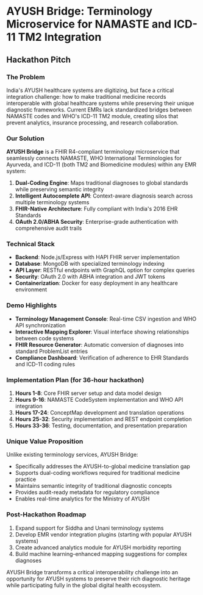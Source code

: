 # AYUSH Bridge: Terminology Microservice for NAMASTE and ICD-11 TM2 Integration

## Hackathon Pitch

### The Problem
India's AYUSH healthcare systems are digitizing, but face a critical integration challenge: how to make traditional medicine records interoperable with global healthcare systems while preserving their unique diagnostic frameworks. Current EMRs lack standardized bridges between NAMASTE codes and WHO's ICD-11 TM2 module, creating silos that prevent analytics, insurance processing, and research collaboration.

### Our Solution
**AYUSH Bridge** is a FHIR R4-compliant terminology microservice that seamlessly connects NAMASTE, WHO International Terminologies for Ayurveda, and ICD-11 (both TM2 and Biomedicine modules) within any EMR system:

1. **Dual-Coding Engine**: Maps traditional diagnoses to global standards while preserving semantic integrity
2. **Intelligent Autocomplete API**: Context-aware diagnosis search across multiple terminology systems
3. **FHIR-Native Architecture**: Fully compliant with India's 2016 EHR Standards
4. **OAuth 2.0/ABHA Security**: Enterprise-grade authentication with comprehensive audit trails

### Technical Stack
- **Backend**: Node.js/Express with HAPI FHIR server implementation
- **Database**: MongoDB with specialized terminology indexing
- **API Layer**: RESTful endpoints with GraphQL option for complex queries
- **Security**: OAuth 2.0 with ABHA integration and JWT tokens
- **Containerization**: Docker for easy deployment in any healthcare environment

### Demo Highlights
- **Terminology Management Console**: Real-time CSV ingestion and WHO API synchronization
- **Interactive Mapping Explorer**: Visual interface showing relationships between code systems
- **FHIR Resource Generator**: Automatic conversion of diagnoses into standard ProblemList entries
- **Compliance Dashboard**: Verification of adherence to EHR Standards and ICD-11 coding rules

### Implementation Plan (for 36-hour hackathon)
1. **Hours 1-8**: Core FHIR server setup and data model design
2. **Hours 9-16**: NAMASTE CodeSystem implementation and WHO API integration
3. **Hours 17-24**: ConceptMap development and translation operations
4. **Hours 25-32**: Security implementation and REST endpoint completion
5. **Hours 33-36**: Testing, documentation, and presentation preparation

### Unique Value Proposition
Unlike existing terminology services, AYUSH Bridge:
- Specifically addresses the AYUSH-to-global medicine translation gap
- Supports dual-coding workflows required for traditional medicine practice
- Maintains semantic integrity of traditional diagnostic concepts
- Provides audit-ready metadata for regulatory compliance
- Enables real-time analytics for the Ministry of AYUSH

### Post-Hackathon Roadmap
1. Expand support for Siddha and Unani terminology systems
2. Develop EMR vendor integration plugins (starting with popular AYUSH systems)
3. Create advanced analytics module for AYUSH morbidity reporting
4. Build machine learning-enhanced mapping suggestions for complex diagnoses

AYUSH Bridge transforms a critical interoperability challenge into an opportunity for AYUSH systems to preserve their rich diagnostic heritage while participating fully in the global digital health ecosystem.